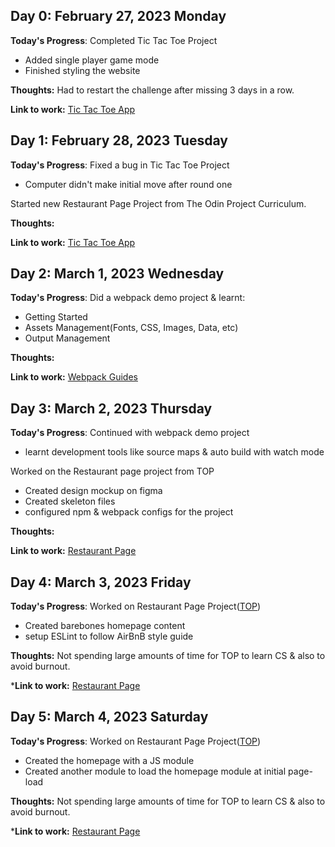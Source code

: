 ## Day 0: February 27, 2023 Monday

**Today's Progress**: 
Completed Tic Tac Toe Project
- Added single player game mode
- Finished styling the website

**Thoughts:** 
Had to restart the challenge after missing 3 days in a row.

**Link to work:** [Tic Tac Toe App](https://github.com/sandeepdotcode/tic-tac-toe)

## Day 1: February 28, 2023 Tuesday

**Today's Progress**: 
Fixed a bug in Tic Tac Toe Project
- Computer didn't make initial move after round one

Started new Restaurant Page Project from The Odin Project Curriculum.

**Thoughts:** 

**Link to work:** [Tic Tac Toe App](https://github.com/sandeepdotcode/tic-tac-toe)

## Day 2: March 1, 2023 Wednesday

**Today's Progress**: 
Did a webpack demo project & learnt:
- Getting Started
- Assets Management(Fonts, CSS, Images, Data, etc)
- Output Management

**Thoughts:** 

**Link to work:** [Webpack Guides](https://webpack.js.org/guides/)

## Day 3: March 2, 2023 Thursday

**Today's Progress**: 
Continued with webpack demo project
- learnt development tools like source maps & auto build with watch mode

Worked on the Restaurant page project from TOP
- Created design mockup on figma
- Created skeleton files
- configured npm & webpack configs for the project


**Thoughts:** 

**Link to work:** [Restaurant Page](https://github.com/sandeepdotcode/restaurant-page)

## Day 4: March 3, 2023 Friday

**Today's Progress**: 
Worked on Restaurant Page Project([TOP](https://www.theodinproject.com))
- Created barebones homepage content
- setup ESLint to follow AirBnB style guide

**Thoughts:** Not spending large amounts of time for TOP to learn CS & also to avoid burnout. 

***Link to work:** [Restaurant Page](https://github.com/sandeepdotcode/restaurant-page)

## Day 5: March 4, 2023 Saturday

**Today's Progress**: 
Worked on Restaurant Page Project([TOP](https://www.theodinproject.com))
- Created the homepage with a JS module
- Created another module to load the homepage module at initial page-load

**Thoughts:** Not spending large amounts of time for TOP to learn CS & also to avoid burnout. 

***Link to work:** [Restaurant Page](https://github.com/sandeepdotcode/restaurant-page)